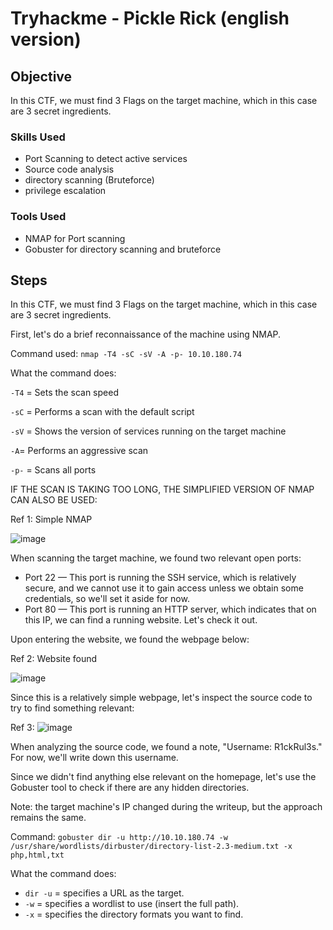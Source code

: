 # Tryhackme - Pickle Rick (english version)

## Objective

In this CTF, we must find 3 Flags on the target machine, which in this case are 3 secret ingredients.

### Skills Used

- Port Scanning to detect active services
- Source code analysis
- directory scanning (Bruteforce)
- privilege escalation

### Tools Used

- NMAP for Port scanning
- Gobuster for directory scanning and bruteforce
  
## Steps

In this CTF, we must find 3 Flags on the target machine, which in this case are 3 secret ingredients.

First, let's do a brief reconnaissance of the machine using NMAP.

Command used: `nmap -T4 -sC -sV -A -p- 10.10.180.74`

What the command does:

`-T4` = Sets the scan speed

`-sC` = Performs a scan with the default script

`-sV` = Shows the version of services running on the target machine

`-A`= Performs an aggressive scan

`-p-` = Scans all ports

IF THE SCAN IS TAKING TOO LONG, THE SIMPLIFIED VERSION OF NMAP CAN ALSO BE USED:

Ref 1: Simple NMAP

![image](https://github.com/user-attachments/assets/8ccabdb1-c558-4708-b6b7-eec17686d5fa)

When scanning the target machine, we found two relevant open ports:

- Port 22 — This port is running the SSH service, which is relatively secure, and we cannot use it to gain access unless we obtain some credentials, so we'll set it aside for now.
- Port 80 — This port is running an HTTP server, which indicates that on this IP, we can find a running website. Let's check it out.

Upon entering the website, we found the webpage below:

Ref 2: Website found

![image](https://github.com/user-attachments/assets/1572eb9e-0bdf-4633-876b-e04fe3672587)

Since this is a relatively simple webpage, let's inspect the source code to try to find something relevant:

Ref 3: 
![image](https://github.com/user-attachments/assets/b1978a85-4270-4fe5-a838-d53e14007981)

When analyzing the source code, we found a note, "Username: R1ckRul3s." For now, we'll write down this username.  

Since we didn't find anything else relevant on the homepage, let's use the Gobuster tool to check if there are any hidden directories.  

Note: the target machine's IP changed during the writeup, but the approach remains the same.  


Command: `gobuster dir -u http://10.10.180.74 -w /usr/share/wordlists/dirbuster/directory-list-2.3-medium.txt -x php,html,txt`

What the command does:  
- `dir -u` = specifies a URL as the target.  
- `-w` = specifies a wordlist to use (insert the full path).  
- `-x` = specifies the directory formats you want to find.









